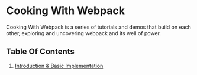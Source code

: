 # Cooking With Webpack

Cooking With Webpack is a series of tutorials and demos that build on each other, exploring and uncovering webpack and its well of power.

## Table Of Contents

1. [Introduction & Basic Implementation](1-intro-basic-implementation)

